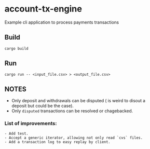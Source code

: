 # account-tx-engine
Example cli application to process payments transactions

## Build

```
cargo build
```

## Run

```
cargo run -- <input_file.csv> > <output_file.csv>
```

## NOTES

- Only deposit and withdrawals can be disputed ( is weird to disout a deposit but could be the case).
- Only `disputed` transactions can be resolved or chagebacked.


### List of improvements:
    - Add test.
    - Accept a generic iterator, allowing not only read `cvs` files.
    - Add a transaction log to easy replay by client.

